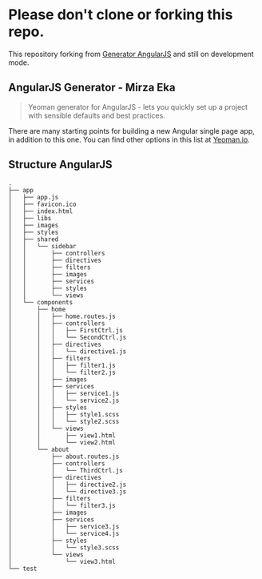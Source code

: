 # Please don't clone or forking this repo.

This repository forking from [Generator AngularJS](https://github.com/yeoman/generator-angular) and still on development mode.

## AngularJS Generator - Mirza Eka

> Yeoman generator for AngularJS - lets you quickly set up a project with sensible defaults and best practices.

There are many starting points for building a new Angular single page app, in addition to this one. You can find other options in this list at [Yeoman.io](http://yeoman.io/generators).

## Structure AngularJS

```
.
├── app
│   ├── app.js
│   ├── favicon.ico
│   ├── index.html
│   ├── libs
│   ├── images
│   ├── styles
│   ├── shared
│   │   └── sidebar
│   │       ├── controllers
│   │       ├── directives
│   │       ├── filters
│   │       ├── images
│   │       ├── services
│   │       ├── styles
│   │       └── views
│   └── components
│       ├── home
│       │   ├── home.routes.js
│       │   ├── controllers
│       │   │   ├── FirstCtrl.js
│       │   │   └── SecondCtrl.js
│       │   ├── directives
│       │   │   └── directive1.js
│       │   ├── filters
│       │   │   ├── filter1.js
│       │   │   └── filter2.js
│       │   ├── images
│       │   ├── services
│       │   │   ├── service1.js
│       │   │   └── service2.js
│       │   ├── styles
│       │   │   ├── style1.scss
│       │   │   └── style2.scss
│       │   └── views
│       │       ├── view1.html
│       │       └── view2.html
│       └── about
│           ├── about.routes.js
│           ├── controllers
│           │   └── ThirdCtrl.js
│           ├── directives
│           │   ├── directive2.js
│           │   └── directive3.js
│           ├── filters
│           │   └── filter3.js
│           ├── images
│           ├── services
│           │   ├── service3.js
│           │   └── service4.js
│           ├── styles
│           │   └── style3.scss
│           └── views
│               └── view3.html
└── test
```
